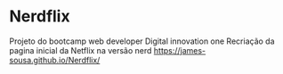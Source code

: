 # Nerdflix
Projeto do bootcamp web developer Digital innovation one
Recriação da pagina inicial da Netflix na versão nerd
https://james-sousa.github.io/Nerdflix/
